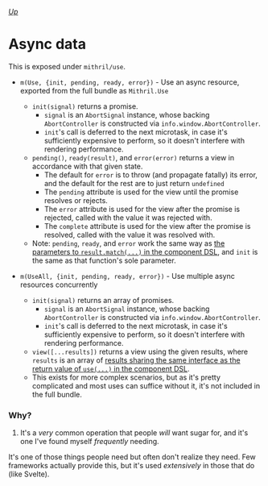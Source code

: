 [*Up*](./README.md)

# Async data

This is exposed under `mithril/use`.

- `m(Use, {init, pending, ready, error})` - Use an async resource, exported from the full bundle as `Mithril.Use`
    - `init(signal)` returns a promise.
        - `signal` is an `AbortSignal` instance, whose backing `AbortController` is constructed via `info.window.AbortController`.
        - `init`'s call is deferred to the next microtask, in case it's sufficiently expensive to perform, so it doesn't interfere with rendering performance.
    - `pending()`, `ready(result)`, and `error(error)` returns a view in accordance with that given state.
        - The default for `error` is to throw (and propagate fatally) its error, and the default for the rest are to just return `undefined`
        - The `pending` attribute is used for the view until the promise resolves or rejects.
        - The `error` attribute is used for the view after the promise is rejected, called with the value it was rejected with.
        - The `complete` attribute is used for the view after the promise is resolved, called with the value it was resolved with.
    - Note: `pending`, `ready`, and `error` work the same way as [the parameters to `result.match(...)` in the component DSL](component-dsl.md#async-data), and `init` is the same as that function's sole parameter.

- `m(UseAll, {init, pending, ready, error})` - Use multiple async resources concurrently
    - `init(signal)` returns an array of promises.
        - `signal` is an `AbortSignal` instance, whose backing `AbortController` is constructed via `info.window.AbortController`.
        - `init`'s call is deferred to the next microtask, in case it's sufficiently expensive to perform, so it doesn't interfere with rendering performance.
    - `view([...results])` returns a view using the given results, where `results` is an array of [results sharing the same interface as the return value of `use(...)` in the component DSL](component-dsl.md#async-data).
    - This exists for more complex scenarios, but as it's pretty complicated and most uses can suffice without it, it's not included in the full bundle.

### Why?

1. It's a *very* common operation that people *will* want sugar for, and it's one I've found myself *frequently* needing.

It's one of those things people need but often don't realize they need. Few frameworks actually provide this, but it's used *extensively* in those that do (like Svelte).
